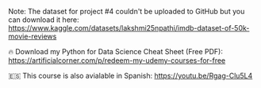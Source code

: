 Note: The dataset for project #4 couldn't be uploaded to GitHub but you can download it here: https://www.kaggle.com/datasets/lakshmi25npathi/imdb-dataset-of-50k-movie-reviews

🔥 Download my Python for Data Science Cheat Sheet (Free PDF): https://artificialcorner.com/p/redeem-my-udemy-courses-for-free

🇪🇸 This course is also avialable in Spanish: https://youtu.be/Rgag-Clu5L4
